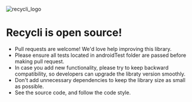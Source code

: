 ![recycli_logo](https://user-images.githubusercontent.com/1109620/115422301-7405b780-a205-11eb-9372-1411ff17168d.png)

# Recycli is open source!

- Pull requests are welcome! We'd love help improving this library.
- Please ensure all tests located in androidTest folder are passed before making pull request.
- In case you add new functionality, please try to keep backward compatibility, so developers can upgrade the libraty version smoothly.
- Don't add unnecessary dependencies to keep the library size as small as possible.
- See the source code, and follow the code style.
